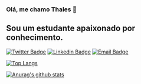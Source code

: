 ### Olá, me chamo Thales 👋

## Sou um estudante apaixonado por conhecimento.

[![Twitter Badge](https://img.shields.io/badge/-@thalesms2-2188ff?labelColor=2188ff?logo=twitter&link=https://twitter.com/thalesms2&style=for-the-badge)](https://twitter.com/thalesms2)
[![Linkedin Badge](https://img.shields.io/badge/-Thales%20Sato-2188ff?style=for-the-badge&logo=Linkedin&logoColor=white&link=https://www.linkedin.com/in/thalessato/)](https://www.linkedin.com/in/thalessato/) 
[![Email Badge](https://img.shields.io/badge/-thalesms2@outlook.com-2188ff?style=for-the-badge&logo=Gmail&logoColor=white&link=mailto:diego.schell.f@gmail.com)](mailto:diego.schell.f@gmail.com)

[![Top Langs](https://github-readme-stats.vercel.app/api/top-langs/?username=thalesms2&layout=compact)](https://github.com/thalesms2/github-readme-stats)

[![Anurag's github stats](https://github-readme-stats.vercel.app/api?username=thalesms2&hide=issues,prs&show_icons=true)](https://github.com/anuraghazra/github-readme-stats)

